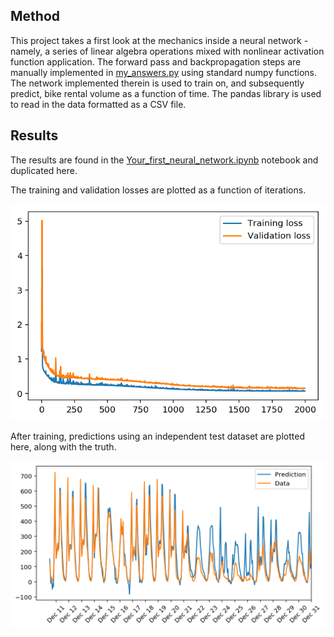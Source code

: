 
## Method

This project takes a first look at the mechanics inside a neural network - namely, a series of linear algebra operations mixed with nonlinear activation function application. The forward pass and backpropagation steps are manually implemented in [my_answers.py](my_answers.py) using standard numpy functions. The network implemented therein is used to train on, and subsequently predict, bike rental volume as a function of time. The pandas library is used to read in the data formatted as a CSV file.

## Results

The results are found in the [Your_first_neural_network.ipynb](Your_first_neural_network.ipynb) notebook and duplicated here.

The training and validation losses are plotted as a function of iterations.

![assets/losses.png](assets/losses.png)

After training, predictions using an independent test dataset are plotted here, along with the truth.

![assets/predictions.png](assets/predictions.png)
